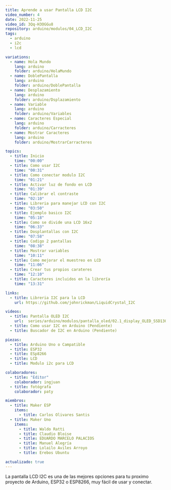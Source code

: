 ```yaml
---
title: Aprende a usar Pantalla LCD I2C
video_number: 4
date: 2022-11-25
video_id: 3Qq-H3OGGu8
repository: arduino/modulos/04_LCD_I2C
tags:
  - arduino
  - i2c
  - lcd

variations:
  - name: Hola Mundo
    lang: arduino
    folder: arduino/HolaMundo
  - name: DoblePantalla
    lang: arduino
    folder: arduino/DoblePantalla
  - name: Desplazamiento
    lang: arduino
    folder: arduino/Dsplazamiento
  - name: Variable
    lang: arduino
    folder: arduino/Variables
  - name: Caracteres Especial
    lang: arduino
    folder: arduino/Carracteres
  - name: Mostrar Caracteres 
    lang: arduino
    folder: arduino/MostrarCarracteres

topics:
  - title: Inicio
    time: "00:00"
  - title: Como usar I2C
    time: "00:31"
  - title: Como conectar modulo I2C
    time: "01:21"
  - title: Activar luz de fondo en LCD
    time: "01:39"
  - title: Calibrar el contraste
    time: "02:10"
  - title: Libreria para manejar LCD con I2C
    time: "03:50"
  - title: Ejemplo basico I2C
    time: "05:18"
  - title: Como se divide una LCD 16x2
    time: "06:33"
  - title: Dosplantallas con I2C
    time: "07:58"
  - title: Codigo 2 pantallas
    time: "08:38"
  - title: Mostrar variables
    time: "10:11"
  - title: Como mejorar el muestreo en LCD
    time: "11:06"
  - title: Crear tus propios carateres
    time: "12:10"
  - title: Caracteres incluidos en la librería
    time: "13:31"

links:
  - title: Libreria I2C para la LCD
    url: https://github.com/johnrickman/LiquidCrystal_I2C

videos:
  - title: Pantalla OLED I2C
    url:  series/arduino/modulos/pantalla_oled/02.1_display_OLED_SSD1306
  - title: Como usar I2C en Arduino (Pendiente)
  - title: Buscador de I2C en Arduino (Pendiente)

piezas:
  - title: Arduino Uno o Campatible
  - title: ESP32
  - title: ESp8266
  - title: LCD
  - title: Modulo i2c para LCD

colaboradores:
  - title: "Editor"
    colaborador: ingjuan
  - title: fotógrafa
    colaborador: paty

miembros:
  - title: Maker ESP
    items:
      - title: Carlos Olivares Santis
  - title: Maker Uno
    items:
      - title: Waldo Ratti
      - title: Claudio Bloise
      - title: EDUARDO MARCELO PALACIOS
      - title: Manuel Alegría
      - title: Lolailo Aviles Arroyo
      - title: Erebos Ubuntu

actualizado: true
---
```


La pantalla LCD I2C es una de las mejores opciones para tu proximo proyecto de Arduino, ESP32 o ESP8266, muy fácil de usar y conectar.
